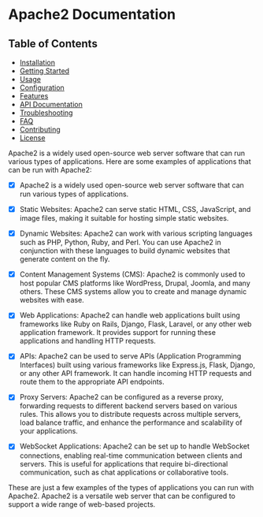 # Apache2 Documentation

## Table of Contents
- [Installation](#installation)
- [Getting Started](#getting-started)
- [Usage](#usage)
- [Configuration](#configuration)
- [Features](#features)
- [API Documentation](#api-documentation)
- [Troubleshooting](#troubleshooting)
- [FAQ](#faq)
- [Contributing](#contributing)
- [License](#license)

Apache2 is a widely used open-source web server software that can run various types of applications. 
Here are some examples of applications that can be run with Apache2:
- [x] Apache2 is a widely used open-source web server software that can run various types of applications.
- [x] Static Websites: Apache2 can serve static HTML, CSS, JavaScript, and image files, making it suitable for hosting simple static websites.
- [x] Dynamic Websites: Apache2 can work with various scripting languages such as PHP, Python, Ruby, and Perl. You can use Apache2 in conjunction with these languages to build dynamic websites that generate content on the fly.
- [x] Content Management Systems (CMS): Apache2 is commonly used to host popular CMS platforms like WordPress, Drupal, Joomla, and many others. These CMS systems allow you to create and manage dynamic websites with ease.
- [x] Web Applications: Apache2 can handle web applications built using frameworks like Ruby on Rails, Django, Flask, Laravel, or any other web application framework. It provides support for running these applications and handling HTTP requests.
- [x] APIs: Apache2 can be used to serve APIs (Application Programming Interfaces) built using various frameworks like Express.js, Flask, Django, or any other API framework. It can handle incoming HTTP requests and route them to the appropriate API endpoints.
- [x] Proxy Servers: Apache2 can be configured as a reverse proxy, forwarding requests to different backend servers based on various rules. This allows you to distribute requests across multiple servers, load balance traffic, and enhance the performance and scalability of your applications.
- [x] WebSocket Applications: Apache2 can be set up to handle WebSocket connections, enabling real-time communication between clients and servers. This is useful for applications that require bi-directional communication, such as chat applications or collaborative tools.


These are just a few examples of the types of applications you can run with Apache2. Apache2 is a versatile web server that can be configured to support a wide range of web-based projects.









